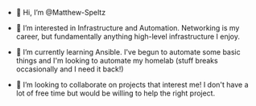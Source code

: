 - 👋 Hi, I’m @Matthew-Speltz

- 👀 I’m interested in Infrastructure and Automation.  Networking is my career, but fundamentally anything high-level infrastructure I enjoy.

- 🌱 I’m currently learning Ansible.  I've begun to automate some basic things and I'm looking to automate my homelab (stuff breaks occasionally and I need it back!)

- 💞️ I’m looking to collaborate on projects that interest me!  I don't have a lot of free time but would be willing to help the right project.

<!---
Matthew-Speltz/Matthew-Speltz is a ✨ special ✨ repository because its `README.md` (this file) appears on your GitHub profile.
You can click the Preview link to take a look at your changes.
--->
